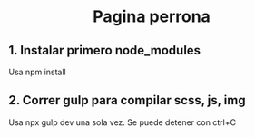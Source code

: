 <h1 align="center"> Pagina perrona </h1>
<h2>1. Instalar primero node_modules</h2>
<p>Usa npm install</p>
<h2>2. Correr gulp para compilar scss, js, img</h2>
<p>Usa npx gulp dev una sola vez. Se puede detener con ctrl+C</p>
